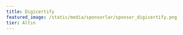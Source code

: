 ```yaml
---
title: Digicertify
featured_image: /static/media/sponsorlar/sponsor_digicertify.png
tier: Altın
---
```


